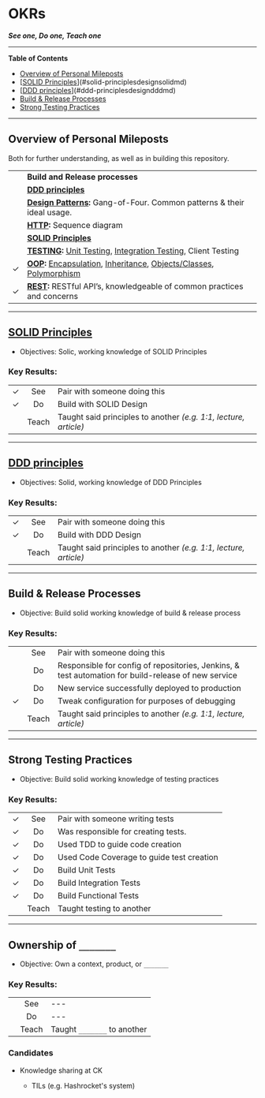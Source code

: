 # OKRs

_**See one, Do one, Teach one**_

---

**Table of Contents**

<!--lint disable list-item-indent list-item-spacing no-missing-blank-lines no-tabs-->

<!-- TOC depthFrom:2 depthTo:2 withLinks:1 updateOnSave:1 orderedList:0 -->

- [Overview of Personal Mileposts](#overview-of-personal-mileposts)
- [[SOLID Principles](../design/solid.md)](#solid-principlesdesignsolidmd)
- [[DDD principles](../design/ddd.md)](#ddd-principlesdesigndddmd)
- [Build & Release Processes](#build-release-processes)
- [Strong Testing Practices](#strong-testing-practices)

<!-- /TOC -->

<!--lint enable list-item-indent list-item-spacing no-missing-blank-lines no-tabs-->

---

## Overview of Personal Mileposts

Both for further understanding, as well as in building this repository.

<!--lint disable list-item-indent table-cell-padding-->

|   |                                                                                                                                                                                                                              |
|:-:|------------------------------------------------------------------------------------------------------------------------------------------------------------------------------------------------------------------------------|
|   | **Build and Release processes**                                                                                                                                                                                              |
|   | **[DDD principles](../design/ddd.md)**                                                                                                                                                                                       |
|   | **[Design Patterns](../design/design_patterns.md):** Gang-of-Four. Common patterns & their ideal usage.                                                                                                                      |
|   | **[HTTP](../internet/http.md):** Sequence diagram                                                                                                                                                                            |
|   | **[SOLID Principles](../design/solid.md)**                                                                                                                                                                                   |
|   | **[TESTING](../testing/README.md):** [Unit Testing](../testing/README.md#unit-testing), [Integration Testing](../testing/README.md#integration-testing), Client Testing                                                      |
| ✓ | **[OOP](../design/oop.md):** [Encapsulation](../design/oop.md#encapsulation), [Inheritance](../design/oop.md#inheritance), [Objects/Classes](../design/oop.md#objectsclasses), [Polymorphism](../design/oop.md#polymorphism) |
| ✓ | **[REST](../design/rest.md):** RESTful API’s, knowledgeable of common practices and concerns                                                                                                                                 |

<!--lint enable list-item-indent table-cell-padding-->

---

## [SOLID Principles](../design/solid.md)

-   Objectives: Solic, working knowledge of SOLID Principles

### Key Results:

<!--lint disable list-item-indent table-cell-padding-->

|   |       |                                                                  |
|:--|:-----:|------------------------------------------------------------------|
| ✓ |  See  | Pair with someone doing this                                     |
| ✓ |  Do   | Build with SOLID Design                                          |
|   | Teach | Taught said principles to another _(e.g. 1:1, lecture, article)_ |

<!--lint enable list-item-indent table-cell-padding-->

---

## [DDD principles](../design/ddd.md)

-   Objectives: Solid, working knowledge of DDD Principles

### Key Results:

<!--lint disable list-item-indent table-cell-padding-->

|   |       |                                                                  |
|:--|:-----:|------------------------------------------------------------------|
| ✓ |  See  | Pair with someone doing this                                     |
| ✓ |  Do   | Build with DDD Design                                            |
|   | Teach | Taught said principles to another _(e.g. 1:1, lecture, article)_ |

<!--lint enable list-item-indent table-cell-padding-->

---

## Build & Release Processes

-   Objective: Build solid working knowledge of build & release process

### Key Results:

<!--lint disable list-item-indent table-cell-padding-->

|   |       |                                                                                                     |
|:--|:-----:|-----------------------------------------------------------------------------------------------------|
|   |  See  | Pair with someone doing this                                                                        |
|   |  Do   | Responsible for config of repositories, Jenkins, & test automation for build-release of new service |
|   |  Do   | New service successfully deployed to production                                                     |
| ✓ |  Do   | Tweak configuration for purposes of debugging                                                       |
|   | Teach | Taught said principles to another _(e.g. 1:1, lecture, article)_                                    |

<!--lint enable list-item-indent table-cell-padding-->

---

## Strong Testing Practices

-   Objective: Build solid working knowledge of testing practices

### Key Results:

<!--lint disable list-item-indent table-cell-padding-->

|   |       |                                           |
|:--|:-----:|-------------------------------------------|
| ✓ |  See  | Pair with someone writing tests           |
| ✓ |  Do   | Was responsible for creating tests.       |
| ✓ |  Do   | Used TDD to guide code creation           |
| ✓ |  Do   | Used Code Coverage to guide test creation |
| ✓ |  Do   | Build Unit Tests                          |
| ✓ |  Do   | Build Integration Tests                   |
| ✓ |  Do   | Build Functional Tests                    |
|   | Teach | Taught testing to another                 |

<!--lint enable list-item-indent table-cell-padding-->

---

## Ownership of `_______`

-   Objective: Own a context, product, or `_______`

### Key Results:

<!--lint disable list-item-indent table-cell-padding-->

|   |       |                             |
|:--|:-----:|-----------------------------|
|   |  See  | ---                         |
|   |  Do   | ---                         |
|   | Teach | Taught `_______` to another |

<!--lint enable list-item-indent table-cell-padding-->

### Candidates

-   Knowledge sharing at CK

    -   TILs (e.g. Hashrocket's system)
